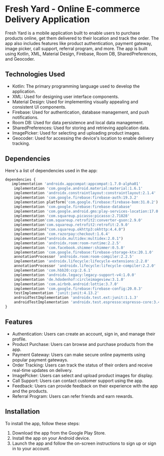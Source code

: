 # Fresh Yard - Online E-commerce Delivery Application

Fresh Yard is a mobile application built to enable users to purchase products online, get them delivered to their location and track the order. The app also includes features like product authentication, payment gateway, image picker, call support, referral program, and more. The app is built using Kotlin, XML, Material Design, Firebase, Room DB, SharedPreferences, and Geocoder.

## Technologies Used

* Kotlin: The primary programming language used to develop the application.
* XML: Used for designing user interface components.
* Material Design: Used for implementing visually appealing and consistent UI components.
* Firebase: Used for authentication, database management, and push notifications.
* Room DB: Used for data persistence and local data management.
* SharedPreferences: Used for storing and retrieving application data.
* ImagePicker: Used for selecting and uploading product images.
* Geocoder: Used for accessing the device's location to enable delivery tracking.

## Dependencies

Here's a list of dependencies used in the app:

```python
dependencies {
   implementation 'androidx.appcompat:appcompat:1.7.0-alpha01'
    implementation 'com.google.android.material:material:1.6.1'
    implementation 'androidx.constraintlayout:constraintlayout:2.1.4'
    implementation 'com.google.firebase:firebase-auth:19.3.2'
    implementation platform('com.google.firebase:firebase-bom:31.0.2')
    implementation 'com.google.firebase:firebase-database'
    implementation 'com.google.android.gms:play-services-location:17.0.0'
    implementation 'com.squareup.picasso:picasso:2.71828'
    implementation'com.squareup.retrofit2:converter-gson:2.9.0'
    implementation'com.squareup.retrofit2:retrofit:2.9.0'
    implementation("com.squareup.okhttp3:okhttp:4.4.0")
    implementation 'com.razorpay:checkout:1.6.4'
    implementation("androidx.multidex:multidex:2.0.1")
    implementation 'androidx.room:room-runtime:2.2.5'
    implementation 'com.facebook.shimmer:shimmer:0.5.0'
    implementation 'com.google.firebase:firebase-storage-ktx:20.1.0'
    annotationProcessor 'androidx.room:room-compiler:2.2.5'
    implementation 'androidx.lifecycle:lifecycle-extensions:2.2.0'
    annotationProcessor 'androidx.lifecycle:lifecycle-compiler:2.2.0'
    implementation 'com.hbb20:ccp:2.6.1'
    implementation 'androidx.legacy:legacy-support-v4:1.0.0'
    implementation 'de.hdodenhof:circleimageview:3.1.0'
    implementation 'com.airbnb.android:lottie:3.7.0'
    implementation 'com.google.firebase:firebase-config:20.0.3'
    testImplementation 'junit:junit:4.13.2'
    androidTestImplementation 'androidx.test.ext:junit:1.1.3'
    androidTestImplementation 'androidx.test.espresso:espresso-core:3.4.0'
}

```

## Features

* Authentication: Users can create an account, sign in, and manage their profile.
* Product Purchase: Users can browse and purchase products from the app.
* Payment Gateway: Users can make secure online payments using popular payment gateways.
* Order Tracking: Users can track the status of their orders and receive real-time updates on delivery.
* ImagePicker: Users can select and upload product images for display.
* Call Support: Users can contact customer support using the app.
* Feedback: Users can provide feedback on their experience with the app and the products.
* Referral Program: Users can refer friends and earn rewards.

## Installation

To install the app, follow these steps:

1. Download the app from the Google Play Store.
2. Install the app on your Android device.
3. Launch the app and follow the on-screen instructions to sign up or sign in to your account.
